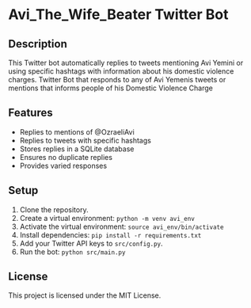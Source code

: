 # Avi_The_Wife_Beater Twitter Bot


## Description

This Twitter bot automatically replies to tweets mentioning Avi Yemini or using specific hashtags with information about his domestic violence charges.
Twitter Bot that responds to any of Avi Yemenis tweets or mentions that informs people of his Domestic Violence Charge


## Features

- Replies to mentions of @OzraeliAvi
- Replies to tweets with specific hashtags
- Stores replies in a SQLite database
- Ensures no duplicate replies
- Provides varied responses

## Setup

1. Clone the repository.
2. Create a virtual environment: `python -m venv avi_env`
3. Activate the virtual environment: `source avi_env/bin/activate`
4. Install dependencies: `pip install -r requirements.txt`
5. Add your Twitter API keys to `src/config.py`.
6. Run the bot: `python src/main.py`

## License

This project is licensed under the MIT License.